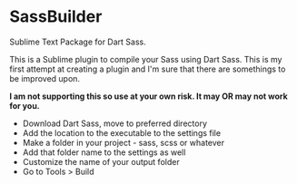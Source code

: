 # SassBuilder
Sublime Text Package for Dart Sass. 

This is a Sublime plugin to compile your Sass using Dart Sass. This is my first attempt at creating a plugin and I'm sure that there are somethings to be improved upon. 

**I am not supporting this so use at your own risk. It may OR may not work for you.**

- Download Dart Sass, move to preferred directory
- Add the location to the executable to the settings file
- Make a folder in your project - sass, scss or whatever
- Add that folder name to the settings as well
- Customize the name of your output folder
- Go to Tools > Build
